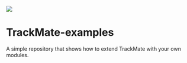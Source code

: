 [![](https://travis-ci.org/fiji/TrackMate-examples.svg?branch=master)](https://travis-ci.org/fiji/TrackMate-examples)

TrackMate-examples
==================

A simple repository that shows how to extend TrackMate with your own modules.
